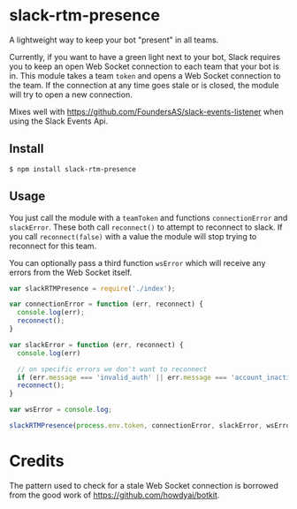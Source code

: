 # slack-rtm-presence
A lightweight way to keep your bot "present" in all teams.

Currently, if you want to have a green light next to your bot, Slack requires you to keep an open Web Socket connection to each team that your bot is in. This module takes a team `token` and opens a Web Socket connection to the team. If the connection at any time goes stale or is closed, the module will try to open a new connection.

Mixes well with https://github.com/FoundersAS/slack-events-listener when using the Slack Events Api.

## Install

```
$ npm install slack-rtm-presence
```

## Usage
You just call the module with a `teamToken` and functions `connectionError` and `slackError`. These both call `reconnect()` to attempt to reconnect to slack. If you call `reconnect(false)` with a value the module will stop trying to reconnect for this team.

You can optionally pass a third function `wsError` which will receive any errors from the Web Socket itself.

```javascript
var slackRTMPresence = require('./index');

var connectionError = function (err, reconnect) {
  console.log(err);
  reconnect();
}

var slackError = function (err, reconnect) {
  console.log(err)

  // on specific errors we don't want to reconnect
  if (err.message === 'invalid_auth' || err.message === 'account_inactive' || err.message === 'not_authed') return;
  reconnect();
}

var wsError = console.log;

slackRTMPresence(process.env.token, connectionError, slackError, wsError);

```

# Credits
The pattern used to check for a stale Web Socket connection is borrowed from the good work of https://github.com/howdyai/botkit.
